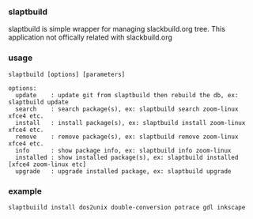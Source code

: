 ### slaptbuild
slaptbuild is simple wrapper for managing slackbuild.org tree. This application not offically related with slackbuild.org

### usage
```
slaptbuild [options] [parameters]

options:
  update    : update git from slaptbuild then rebuild the db, ex: slaptbuild update
  search    : search package(s), ex: slaptbuild search zoom-linux xfce4 etc.
  install   : install package(s), ex: slaptbuild install zoom-linux xfce4 etc.
  remove    : remove package(s), ex: slaptbuild remove zoom-linux xfce4 etc.
  info      : show package info, ex: slaptbuild info zoom-linux
  installed : show installed package(s), ex: slaptbuild installed [xfce4 zoom-linux etc]
  upgrade   : upgrade installed package, ex: slaptbuild upgrade
```

### example
```
slaptbuiild install dos2unix double-conversion potrace gdl inkscape
```
